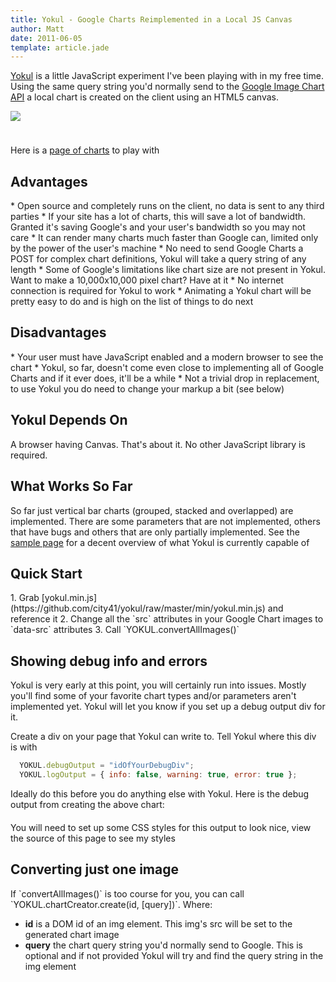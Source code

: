 ```yaml
---
title: Yokul - Google Charts Reimplemented in a Local JS Canvas
author: Matt
date: 2011-06-05
template: article.jade
---
```

[Yokul](https://github.com/city41/yokul) is a little JavaScript experiment I've been playing with in my free time. Using the same query string you'd normally send to the [Google Image Chart API](http://code.google.com/apis/chart/image/) a local chart is created on the client using an HTML5 canvas.

<span class="more"></span>

<style>
  .charts {
    margin: 1em 0 2em 0;
  }
  
  .charts img {
    margin-bottom: 0.5em;
  }

  #debugOutputDiv {
    margin-top: 20px;
  }

  .debug-msg {
    margin-top: 4px;
    margin-bottom: 4px;
    background-color: #dedede;
  }

  .debug-header {
    padding: 3px;
    text-align: right;
    width: 80px;
    display: inline-block;
    margin-right: 10px;
  }

  .info {
    background-color: gray;
  }

  .error {
    background-color: red;
    color: white;
    font-weight: bold;
  }
  .warning {
    background-color: #FFCC00;
    font-weight: bold;
  }
</style>
<script type="text/javascript" src="/js/yokul/yokul.min.js"></script>

<div class="charts">
<img src="http://chart.apis.google.com/chart?chxr=2,-5,100&chxs=0,676767,10.5,0,l,676767&chxt=y,x&chbh=24,2,1&chs=400x245&cht=bvs&chco=BBCCED,FF9900,3366CC&chds=0,95,0,100,0,105&chd=t:44,33,30,20,30,40,30,20,55|0,0,40,0,40,0,40,0,0|0,20,0,67,0,20,0,63,0&chdl=water|orange stripes|blue stripes&&chma=|40,40&chtt=Chart+Fish+Done+With+Google&chts=0C3890,20.5&chxl=0:|deep|shallow|air" />  
  
<img data-src="http://chart.apis.google.com/chart?chxr=2,-5,100&chxs=0,676767,10.5,0,l,676767&chxt=y,x&chbh=24,2,1&chs=400x245&cht=bvs&chco=BBCCED,FF9900,3366CC&chds=0,95,0,100,0,105&chd=t:44,33,30,20,30,40,30,20,55|0,0,40,0,40,0,40,0,0|0,20,0,67,0,20,0,63,0&chdl=water|orange stripes|blue stripes&&chma=|40,40&chtt=Chart+Fish+Done+With+Yokul&chts=0C3890,20.5&chxl=0:|deep|shallow|air" />
</div>

Here is a [page of charts](VerticalBar.min.html) to play with

<h2>Advantages</h2>
* Open source and completely runs on the client, no data is sent to any third parties
* If your site has a lot of charts, this will save a lot of bandwidth. Granted it's saving Google's and your user's bandwidth so you may not care
* It can render many charts much faster than Google can, limited only by the power of the user's machine
* No need to send Google Charts a POST for complex chart definitions, Yokul will take a query string of any length
* Some of Google's limitations like chart size are not present in Yokul. Want to make a 10,000x10,000 pixel chart? Have at it
* No internet connection is required for Yokul to work
* Animating a Yokul chart will be pretty easy to do and is high on the list of things to do next

<h2>Disadvantages</h2>
* Your user must have JavaScript enabled and a modern browser to see the chart
* Yokul, so far, doesn't come even close to implementing all of Google Charts and if it ever does, it'll be a while
* Not a trivial drop in replacement, to use Yokul you do need to change your markup a bit (see below)

<h2>Yokul Depends On</h2>
A browser having Canvas. That's about it. No other JavaScript library is required.

<h2>What Works So Far</h2>
So far just vertical bar charts (grouped, stacked and overlapped) are implemented. There are some parameters that are not implemented, others that have bugs and others that are only partially implemented. See the <a href="/VerticalBar.min.html">sample page</a> for a decent overview of what Yokul is currently capable of

<h2>Quick Start</h2>
1. Grab [yokul.min.js](https://github.com/city41/yokul/raw/master/min/yokul.min.js) and reference it
2. Change all the `src` attributes in your Google Chart images to `data-src` attributes
3. Call `YOKUL.convertAllImages()`

<h2>Showing debug info and errors</h2>
Yokul is very early at this point, you will certainly run into issues. Mostly you'll find some of your favorite chart types and/or parameters aren't implemented yet. Yokul will let you know if you set up a debug output div for it.

Create a div on your page that Yokul can write to. Tell Yokul where this div is with 

```javascript
  YOKUL.debugOutput = "idOfYourDebugDiv";
  YOKUL.logOutput = { info: false, warning: true, error: true };
```

Ideally do this before you do anything else with Yokul. Here is the debug output from creating the above chart:

<div id="debugOutputDiv"></div>

You will need to set up some CSS styles for this output to look nice, view the source of this page to see my styles</p>

<h2>Converting just one image</h2>
If `convertAllImages()` is too course for you, you can call `YOKUL.chartCreator.create(id, [query])`. Where:

* **id** is a DOM id of an img element. This img's src will be set to the generated chart image
* **query** the chart query string you'd normally send to Google. This is optional and if not provided Yokul will try and find the query string in the img element

<script type="text/javascript">
  YOKUL.debugOutput = "debugOutputDiv";
  YOKUL.logOutput = { info: false, warning: true, error: true };
  YOKUL.convertAllImages();
</script>


